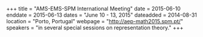 +++
title = "AMS-EMS-SPM International Meeting"
date = 2015-06-10
enddate = 2015-06-13
dates = "June 10 - 13, 2015"
dateadded = 2014-08-31
location = "Porto, Portugal"
webpage = "http://aep-math2015.spm.pt/"
speakers = "in several special sessions on representation theory."
+++
